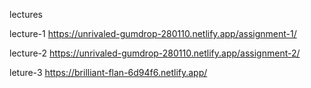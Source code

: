 lectures

lecture-1
https://unrivaled-gumdrop-280110.netlify.app/assignment-1/

lecture-2
https://unrivaled-gumdrop-280110.netlify.app/assignment-2/

leture-3
https://brilliant-flan-6d94f6.netlify.app/




